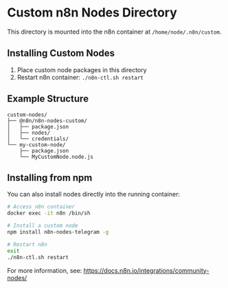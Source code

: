# Custom n8n Nodes Directory

This directory is mounted into the n8n container at `/home/node/.n8n/custom`.

## Installing Custom Nodes

1. Place custom node packages in this directory
2. Restart n8n container: `./n8n-ctl.sh restart`

## Example Structure

```
custom-nodes/
├── @n8n/n8n-nodes-custom/
│   ├── package.json
│   ├── nodes/
│   └── credentials/
└── my-custom-node/
    ├── package.json
    └── MyCustomNode.node.js
```

## Installing from npm

You can also install nodes directly into the running container:

```bash
# Access n8n container
docker exec -it n8n /bin/sh

# Install a custom node
npm install n8n-nodes-telegram -g

# Restart n8n
exit
./n8n-ctl.sh restart
```

For more information, see: https://docs.n8n.io/integrations/community-nodes/
